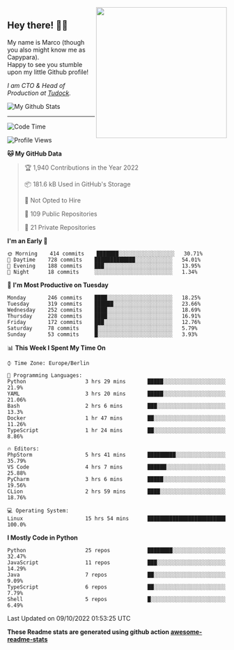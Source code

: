 <img src="https://capypara.de/para_logo.png?a=13" align="right" width="300">

## Hey there! 👋🙃
My name is Marco (though you also might know me as Capypara).  
Happy to see you stumble upon my little Github profile!

*I am CTO & Head of Production at <a href="http://tudock.de">Tudock</a>.*


![My Github Stats](https://github-readme-stats.vercel.app/api?username=theCapypara&show_icons=true&title_color=8ea106&text_color=ffffff&icon_color=8ea106&bg_color=2F343F&hide_border=1)

---
<!--START_SECTION:waka-->
![Code Time](http://img.shields.io/badge/Code%20Time-1%2C843%20hrs%2024%20mins-blue)

![Profile Views](http://img.shields.io/badge/Profile%20Views-0-blue)

**🐱 My GitHub Data** 

> 🏆 1,940 Contributions in the Year 2022
 > 
> 📦 181.6 kB Used in GitHub's Storage 
 > 
> 🚫 Not Opted to Hire
 > 
> 📜 109 Public Repositories 
 > 
> 🔑 21 Private Repositories  
 > 
**I'm an Early 🐤** 

```text
🌞 Morning    414 commits    ███████░░░░░░░░░░░░░░░░░░   30.71% 
🌆 Daytime    728 commits    █████████████░░░░░░░░░░░░   54.01% 
🌃 Evening    188 commits    ███░░░░░░░░░░░░░░░░░░░░░░   13.95% 
🌙 Night      18 commits     ░░░░░░░░░░░░░░░░░░░░░░░░░   1.34%

```
📅 **I'm Most Productive on Tuesday** 

```text
Monday       246 commits    ████░░░░░░░░░░░░░░░░░░░░░   18.25% 
Tuesday      319 commits    ██████░░░░░░░░░░░░░░░░░░░   23.66% 
Wednesday    252 commits    ████░░░░░░░░░░░░░░░░░░░░░   18.69% 
Thursday     228 commits    ████░░░░░░░░░░░░░░░░░░░░░   16.91% 
Friday       172 commits    ███░░░░░░░░░░░░░░░░░░░░░░   12.76% 
Saturday     78 commits     █░░░░░░░░░░░░░░░░░░░░░░░░   5.79% 
Sunday       53 commits     █░░░░░░░░░░░░░░░░░░░░░░░░   3.93%

```


📊 **This Week I Spent My Time On** 

```text
⌚︎ Time Zone: Europe/Berlin

💬 Programming Languages: 
Python                   3 hrs 29 mins       █████░░░░░░░░░░░░░░░░░░░░   21.9% 
YAML                     3 hrs 20 mins       █████░░░░░░░░░░░░░░░░░░░░   21.06% 
Bash                     2 hrs 6 mins        ███░░░░░░░░░░░░░░░░░░░░░░   13.3% 
Docker                   1 hr 47 mins        ██░░░░░░░░░░░░░░░░░░░░░░░   11.26% 
TypeScript               1 hr 24 mins        ██░░░░░░░░░░░░░░░░░░░░░░░   8.86%

🔥 Editors: 
PhpStorm                 5 hrs 41 mins       █████████░░░░░░░░░░░░░░░░   35.79% 
VS Code                  4 hrs 7 mins        ██████░░░░░░░░░░░░░░░░░░░   25.88% 
PyCharm                  3 hrs 6 mins        █████░░░░░░░░░░░░░░░░░░░░   19.56% 
CLion                    2 hrs 59 mins       ████░░░░░░░░░░░░░░░░░░░░░   18.76%

💻 Operating System: 
Linux                    15 hrs 54 mins      █████████████████████████   100.0%

```

**I Mostly Code in Python** 

```text
Python                   25 repos            ████████░░░░░░░░░░░░░░░░░   32.47% 
JavaScript               11 repos            ███░░░░░░░░░░░░░░░░░░░░░░   14.29% 
Java                     7 repos             ██░░░░░░░░░░░░░░░░░░░░░░░   9.09% 
TypeScript               6 repos             ██░░░░░░░░░░░░░░░░░░░░░░░   7.79% 
Shell                    5 repos             █░░░░░░░░░░░░░░░░░░░░░░░░   6.49%

```



 Last Updated on 09/10/2022 01:53:25 UTC
<!--END_SECTION:waka-->

**These Readme stats are generated using github action [awesome-readme-stats](https://github.com/anmol098/waka-readme-stats)**

